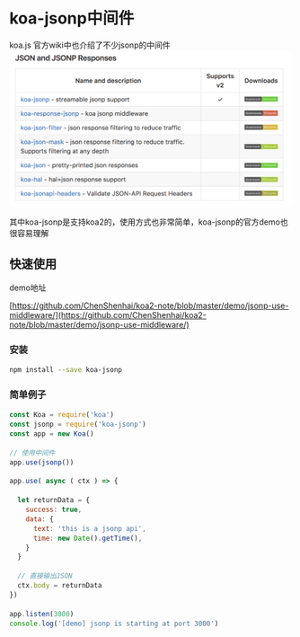 # koa-jsonp中间件

koa.js 官方wiki中也介绍了不少jsonp的中间件
![jsonp-wiki](./../images/jsonp-wiki.png)

其中koa-jsonp是支持koa2的，使用方式也非常简单，koa-jsonp的官方demo也很容易理解


## 快速使用

demo地址

[https://github.com/ChenShenhai/koa2-note/blob/master/demo/jsonp-use-middleware/](https://github.com/ChenShenhai/koa2-note/blob/master/demo/jsonp-use-middleware/)


### 安装
```sh
npm install --save koa-jsonp
```

### 简单例子
```js
const Koa = require('koa')
const jsonp = require('koa-jsonp')
const app = new Koa()

// 使用中间件
app.use(jsonp())

app.use( async ( ctx ) => {
  
  let returnData = {
    success: true,
    data: {
      text: 'this is a jsonp api',
      time: new Date().getTime(),
    }
  }

  // 直接输出JSON
  ctx.body = returnData
})

app.listen(3000)
console.log('[demo] jsonp is starting at port 3000')
```